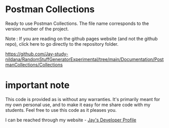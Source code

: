 # Postman Collections

Ready to use Postman Collections. The file name corresponds to the version number of the project.

Note : If you are reading on the github pages website (and not the github repo), click here to go directly to the repository folder.

https://github.com/Jay-study-nildana/RandomStuffGeneratorExperimental/tree/main/Documentation/PostmanCollections/Collections

# important note 

This code is provided as is without any warranties. It's primarily meant for my own personal use, and to make it easy for me share code with my students. Feel free to use this code as it pleases you.

I can be reached through my website - [Jay's Developer Profile](https://jay-study-nildana.github.io/developerprofile)